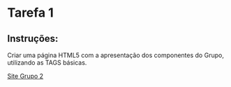 <h1>Tarefa 1</h1>

<h2>Instruções:</h2>
<p>Criar uma página HTML5 com a apresentação dos componentes do Grupo, utilizando as TAGS básicas.</p>

<a href="https://marcone-santos1.github.io/site-dsm_DevWeb/">Site Grupo 2</a>
